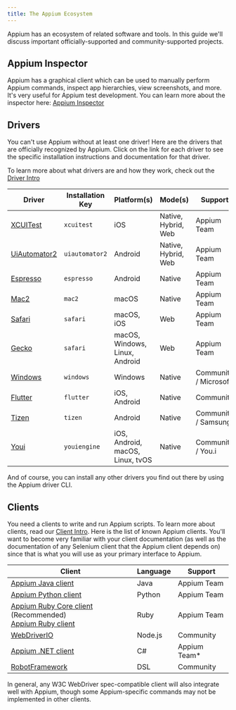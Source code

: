 ```yaml
---
title: The Appium Ecosystem
---
```


Appium has an ecosystem of related software and tools. In this guide we'll discuss important
officially-supported and community-supported projects.

## Appium Inspector

Appium has a graphical client which can be used to manually perform Appium commands, inspect app
hierarchies, view screenshots, and more. It's very useful for Appium test development. You can
learn more about the inspector here: [Appium Inspector](https://github.com/appium/appium-inspector)

## Drivers

You can't use Appium without at least one driver! Here are the drivers that are officially
recognized by Appium. Click on the link for each driver to see the specific installation
instructions and documentation for that driver.

To learn more about what drivers are and how they work, check out the [Driver
Intro](../intro/drivers.md)

|Driver|Installation Key|Platform(s)|Mode(s)|Support|
|-|-|-|-|-|
|[XCUITest](https://github.com/appium/appium-xcuitest-driver)|`xcuitest`|iOS|Native, Hybrid, Web|Appium Team|
|[UiAutomator2](https://github.com/appium/appium-uiautomator2-driver)|`uiautomator2`|Android|Native, Hybrid, Web|Appium Team|
|[Espresso](https://github.com/appium/appium-espresso-driver)|`espresso`|Android|Native|Appium Team|
|[Mac2](https://github.com/appium/appium-mac2-driver)|`mac2`|macOS|Native|Appium Team|
|[Safari](https://github.com/appium/appium-safari-driver)|`safari`|macOS, iOS|Web|Appium Team|
|[Gecko](https://github.com/appium/appium-geckodriver)|`safari`|macOS, Windows, Linux, Android|Web|Appium Team|
|[Windows](https://github.com/appium/appium-windows-driver)|`windows`|Windows|Native|Community / Microsoft|
|[Flutter](https://github.com/appium-userland/appium-flutter-driver)|`flutter`|iOS, Android|Native|Community|
|[Tizen](https://github.com/Samsung/appium-tizen-driver)|`tizen`|Android|Native|Community / Samsung|
|[Youi](https://github.com/YOU-i-Labs/appium-youiengine-driver)|`youiengine`|iOS, Android, macOS, Linux, tvOS|Native|Community / You.i|

And of course, you can install any other drivers you find out there by using the Appium driver CLI.

## Clients

You need a clients to write and run Appium scripts. To learn more about clients, read our [Client
Intro](../intro/clients.md). Here is the list of known Appium clients. You'll want to become very
familiar with your client documentation (as well as the documentation of any Selenium client that
the Appium client depends on) since that is what you will use as your primary interface to Appium.

|Client|Language|Support|
|-|-|-|
|[Appium Java client](https://github.com/appium/java-client)|Java|Appium Team|
|[Appium Python client](https://github.com/appium/python-client)|Python|Appium Team|
|[Appium Ruby Core client](https://github.com/appium/ruby_lib_core) (Recommended)<br>[Appium Ruby client](https://github.com/appium/ruby_lib)|Ruby|Appium Team|
|[WebDriverIO](https://webdriver.io)|Node.js|Community|
|[Appium .NET client](https://github.com/appium/dotnet-client)|C#|Appium Team*|
|[RobotFramework](https://github.com/serhatbolsu/robotframework-appiumlibrary)|DSL|Community|

In general, any W3C WebDriver spec-compatible client will also integrate well with Appium, though
some Appium-specific commands may not be implemented in other clients.
